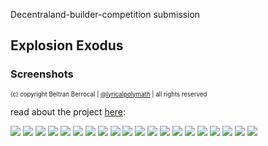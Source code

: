 Decentraland-builder-competition submission
## Explosion Exodus
### Screenshots

<sub><sup>(c) copyright Beltran Berrocal | [@lyricalpolymath](http://twitter.com/lyricalpolymath) | all rights reserved</sup></sub>


read about the project [here](https://github.com/lyricalpolymath/DCLBuilder_utils/tree/master/decentraland_competition_projects/SpiralExplosion):

![](Explosion_Exodus1_screenshot_01.jpg)
![](Explosion_Exodus1_screenshot_02.jpg)
![](Explosion_Exodus1_screenshot_03.jpg)
![](Explosion_Exodus1_screenshot_04.jpg)
![](Explosion_Exodus1_screenshot_05.jpg)
![](Explosion_Exodus1_screenshot_06.jpg)
![](Explosion_Exodus1_screenshot_07.jpg)
![](Explosion_Exodus1_screenshot_08.jpg)
![](Explosion_Exodus1_screenshot_09.jpg)
![](Explosion_Exodus1_screenshot_10.jpg)
![](Explosion_Exodus1_screenshot_11.jpg)
![](Explosion_Exodus1_screenshot_12.jpg)
![](Explosion_Exodus1_screenshot_13.jpg)
![](Explosion_Exodus1_screenshot_14.jpg)
![](Explosion_Exodus1_screenshot_15.jpg)
![](Explosion_Exodus1_screenshot_16.jpg)
![](Explosion_Exodus1_screenshot_17.jpg)
![](Explosion_Exodus1_screenshot_18.jpg)
![](Explosion_Exodus1_screenshot_19.jpg)
![](Explosion_Exodus1_screenshot_20.jpg)

